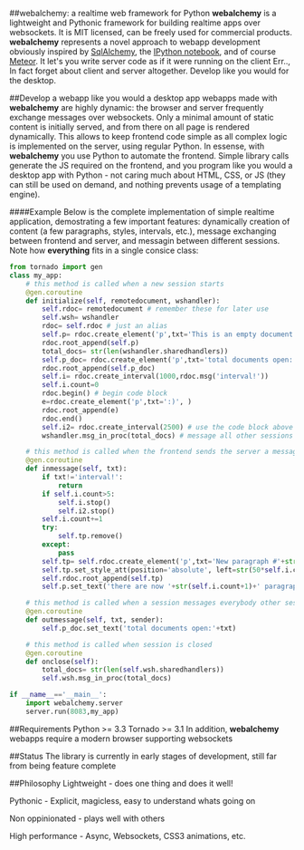 ##webalchemy: a realtime web framework for Python
**webalchemy** is a lightweight and Pythonic framework for building realtime apps over websockets. It is MIT licensed, can be freely used for commercial products. **webalchemy** represents a novel approach to webapp development obviously inspired by [SqlAlchemy](http://www.sqlalchemy.org/), the [IPython notebook](http://ipython.org/), and of course [Meteor](http://www.meteor.com/). It let's you write server code as if it were running on the client Err.., In fact forget about client and server altogether. Develop like you would for the desktop.

##Develop a webapp like you would a desktop app
webapps made with **webalchemy** are highly dynamic: the browser and server frequently exchange messages over websockets. Only a minimal amount of static content is initially served, and from there on all page is rendered dynamically. This allows to keep frontend code simple as all complex logic is implemented on the server, using regular Python. In essense, with **webalchemy** you use Python to automate the frontend. Simple library calls generate the JS required on the frontend, and you program like you would a desktop app with Python - not caring much about HTML, CSS, or JS (they can still be used on demand, and nothing prevents usage of a templating engine).

####Example
Below is the complete implementation of simple realtime application, demostrating a few important features: dynamically creation of content (a few paragraphs, styles, intervals, etc.), message exchanging between frontend and server, and messagin between different sessions. Note how **everything** fits in a single consice class:
```python
from tornado import gen
class my_app:    
    # this method is called when a new session starts
    @gen.coroutine
    def initialize(self, remotedocument, wshandler):
        self.rdoc= remotedocument # remember these for later use
        self.wsh= wshandler
        rdoc= self.rdoc # just an alias
        self.p= rdoc.create_element('p',txt='This is an empty document')
        rdoc.root_append(self.p)
        total_docs= str(len(wshandler.sharedhandlers))
        self.p_doc= rdoc.create_element('p',txt='total documents open:'+total_docs)
        rdoc.root_append(self.p_doc)
        self.i= rdoc.create_interval(1000,rdoc.msg('interval!'))
        self.i.count=0
        rdoc.begin() # begin code block
        e=rdoc.create_element('p',txt=':)', )
        rdoc.root_append(e)
        rdoc.end()
        self.i2= rdoc.create_interval(2500) # use the code block above
        wshandler.msg_in_proc(total_docs) # message all other sessions in this process

    # this method is called when the frontend sends the server a message
    @gen.coroutine
    def inmessage(self, txt):
        if txt!='interval!':
            return
        if self.i.count>5:
            self.i.stop()
            self.i2.stop()
        self.i.count+=1
        try:
            self.tp.remove()
        except:
            pass
        self.tp= self.rdoc.create_element('p',txt='New paragraph #'+str(self.i.count))
        self.tp.set_style_att(position='absolute', left=str(50*self.i.count)+'px', top=str(50*self.i.count)+'px')
        self.rdoc.root_append(self.tp)
        self.p.set_text('there are now '+str(self.i.count+1)+' paragraphs')

    # this method is called when a session messages everybody other session
    @gen.coroutine
    def outmessage(self, txt, sender):
        self.p_doc.set_text('total documents open:'+txt)

    # this method is called when session is closed
    @gen.coroutine
    def onclose(self):
        total_docs= str(len(self.wsh.sharedhandlers))
        self.wsh.msg_in_proc(total_docs)

if __name__=='__main__':
    import webalchemy.server
    server.run(8083,my_app)
```
##Requirements
Python >= 3.3
Tornado >= 3.1
In addition, **webalchemy** webapps require a modern browser supporting websockets

##Status
The library is currently in early stages of development, still far from being feature complete

##Philosophy
Lightweight - does one thing and does it well!

Pythonic - Explicit, magicless, easy to understand whats going on

Non oppinionated - plays well with others

High performance - Async, Websockets, CSS3 animations, etc.









